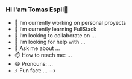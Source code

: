 ### Hi I'am Tomas Espil👋

- 🔭 I’m currently working on personal proyects 
- 🌱 I’m currently learning FullStack 
- 👯 I’m looking to collaborate on ...
- 🤔 I’m looking for help with ...
- 💬 Ask me about ...
- 📫 How to reach me: ...
- 😄 Pronouns: ...
- ⚡ Fun fact: ...
-->
